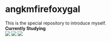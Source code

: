 # angkmfirefoxygal
This is the special repository to introduce myself.<br>
<strong>Currently Studying</strong><br>
<img src="https://img.shields.io/badge/Python-3776AB?style=for-the-badge&logo=Pythona&logoColor=white">
<img src="https://img.shields.io/badge/java-007396?style=for-the-badge&logo=java&logoColor=white"> 
<img src="https://img.shields.io/badge/C-008000?style=flat-square&logo=C&logoColor=white"><br>
 
